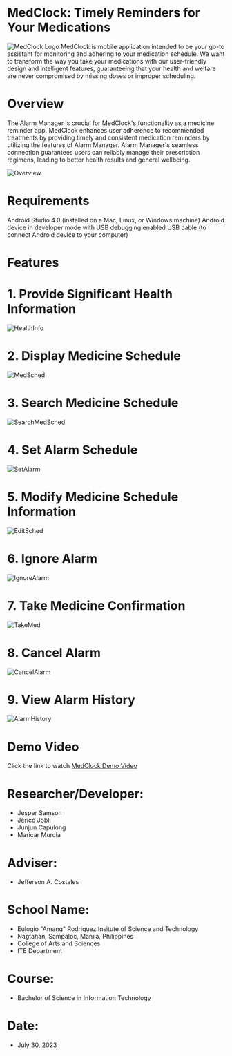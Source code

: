 # MedClock: Timely Reminders for Your Medications
![MedClock Logo](githubpics/frontpage.jpg)
MedClock is mobile application intended to be your go-to assistant for monitoring and adhering to your medication schedule. We want to transform the way you take your medications with our user-friendly design and intelligent features, guaranteeing that your health and welfare are never compromised by missing doses or improper scheduling.
# Overview
The Alarm Manager is crucial for MedClock's functionality as a medicine reminder app. MedClock enhances user adherence to recommended treatments by providing timely and consistent medication reminders by utilizing the features of Alarm Manager. Alarm Manager's seamless connection guarantees users can reliably manage their prescription regimens, leading to better health results and general wellbeing.

![Overview](githubpics/overview.png)

# Requirements
Android Studio 4.0 (installed on a Mac, Linux, or Windows machine)
Android device in developer mode with USB debugging enabled
USB cable (to connect Android device to your computer)

# Features

# 1. Provide Significant Health Information
   
![HealthInfo](githubpics/healthinfo.png) 

# 2. Display Medicine Schedule

![MedSched](githubpics/meddshedd.png) 

# 3. Search Medicine Schedule

![SearchMedSched](githubpics/searrrcchh.png) 

# 4. Set Alarm Schedule

![SetAlarm](githubpics/setalarmsched.png) 

# 5. Modify Medicine Schedule Information

![EditSched](githubpics/modifyschedinfo.png) 

# 6. Ignore Alarm

![IgnoreAlarm](githubpics/ignooore.png) 

# 7. Take Medicine Confirmation

![TakeMed](githubpics/takemedd.png) 

# 8. Cancel Alarm

![CancelAlarm](githubpics/cancelalarm.png) 

# 9. View Alarm History

![AlarmHistory](githubpics/historyy.png)  

# Demo Video

Click the link to watch [MedClock Demo Video](https://www.example.com)

# Researcher/Developer:

- Jesper Samson
- Jerico Jobli
- Junjun Capulong
- Maricar Murcia

# Adviser:

- Jefferson A. Costales

# School Name:

- Eulogio "Amang" Rodriguez Insitute of Science and Technology
- Nagtahan, Sampaloc, Manila, Philippines
- College of Arts and Sciences
- ITE Department

# Course:

- Bachelor of Science in Information Technology

# Date:

- July 30, 2023
   
